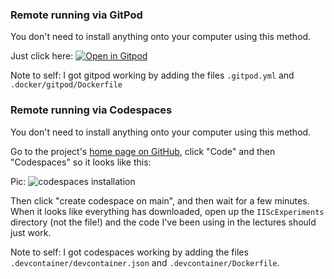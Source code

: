 ### Remote running via GitPod

You don't need to install anything onto your computer using this method.

Just click here: [![Open in Gitpod](https://gitpod.io/button/open-in-gitpod.svg)](https://gitpod.io/#https://github.com/kbuzzard/NNG4)

Note to self: I got gitpod working by adding the files `.gitpod.yml` and `.docker/gitpod/Dockerfile`

### Remote running via Codespaces

You don't need to install anything onto your computer using this method.

Go to the project's [home page on GitHub](https://github.com/kbuzzard/IISc-experiments),
click "Code" and then "Codespaces" so it looks like this:

Pic: ![codespaces installation](png/codespaces.png?raw=true "codespaces installation")

Then click "create codespace on main", and then wait for a few minutes. When it looks like everything has downloaded, open up the `IIScExperiments` directory (not the file!) and the code I've been using in the lectures should just work.

Note to self: I got codespaces working by adding the files `.devcontainer/devcontainer.json` and `.devcontainer/Dockerfile`.
